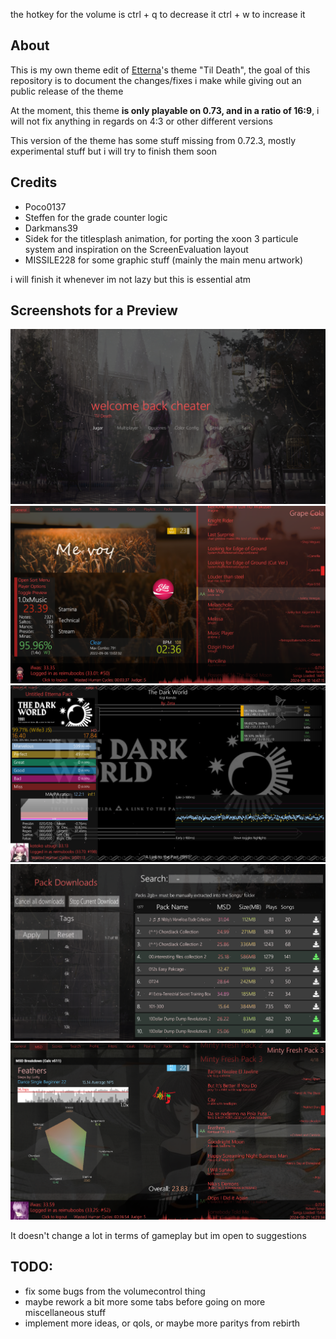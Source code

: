the hotkey for the volume is 
ctrl + q to decrease it
ctrl + w to increase it

## About 

This is my own theme edit of [Etterna](https://github.com/etternagame/etterna)'s theme "Til Death", the goal of this repository is to document the changes/fixes i make while giving out an public release of the theme 

At the moment, this theme **is only playable on 0.73, and in a ratio of 16:9**, i will not fix anything in regards on 4:3 or other different versions

This version of the theme has some stuff missing from 0.72.3, mostly experimental stuff but i will try to finish them soon

## Credits

- Poco0137
- Steffen for the grade counter logic
- Darkmans39
- Sidek for the titlesplash animation, for porting the xoon 3 particule system and inspiration on the ScreenEvaluation layout
- MISSILE228 for some graphic stuff (mainly the main menu artwork)
  
i will finish it whenever im not lazy but this is essential atm 

## Screenshots for a Preview 

<img src="https://raw.githubusercontent.com/ifwas/reimuboobs-theme/main/Graphics/screenshotsexample/1.png"/>
<img src="https://raw.githubusercontent.com/ifwas/reimuboobs-theme/main/Graphics/screenshotsexample/2.png"/>
<img src="https://raw.githubusercontent.com/ifwas/reimuboobs-theme/main/Graphics/screenshotsexample/3.png"/>
<img src="https://raw.githubusercontent.com/ifwas/reimuboobs-theme/main/Graphics/screenshotsexample/4.png"/>
<img src="https://raw.githubusercontent.com/ifwas/reimuboobs-theme/main/Graphics/screenshotsexample/5.png"/>

It doesn't change a lot in terms of gameplay but im open to suggestions

## TODO:
- fix some bugs from the volumecontrol thing
- maybe rework a bit more some tabs before going on more miscellaneous stuff
- implement more ideas, or qols, or maybe more paritys from rebirth
